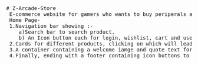 <pre># Z-Arcade-Store
 E-commerce website for gamers who wants to buy periperals and more.  
 Home Page-  
 1.Navigation bar showing :-  
    a)Search bar to search product.  
    b) An Icon button each for login, wishlist, cart and user information.  
 2.Cards for different products, clicking on which will lead you to the product listing page.  
 3.A container containing a welcome iamge and quote text for some presence.  
 4.Finally, ending with a footer containing icon buttons to move towards social media handels, and a made by text for developer.  
</pre>